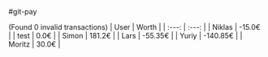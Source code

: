 #git-pay

(Found 0 invalid transactions)
| User | Worth |
| :---: | :---: |
| Niklas | -15.0€ |
| test | 0.0€ |
| Simon | 181.2€ |
| Lars | -55.35€ |
| Yuriy | -140.85€ |
| Moritz | 30.0€ |
